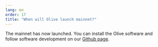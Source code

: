 ```yaml
---
lang: en
order: 17
title: "When will Olive launch mainnet?"
---
```


The mainnet has now launched. 
You can install the Olive software and follow software development on our [Github page](https://github.com/Olive-Network/).
